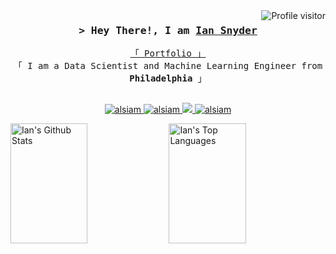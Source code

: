 <!--
<h2 align="center">
  Welcome to Al Siam World!
  <img src="https://media.giphy.com/media/hvRJCLFzcasrR4ia7z/giphy.gif" width="28">
</h2>
-->

<!--
<p align="center">
  <a href="https://github.com/alsiam"><img src="https://readme-typing-svg.herokuapp.com/?lines=Self%20Taught%20Programmer;Front%20End%20Developer;1.5%2B%20years%20of%20coding%20experience;Always%20learning%20new%20things&center=true&width=380&height=45"></a>
</p>

 -->


<a href="https://komarev.com/ghpvc/?username=alsiam">
  <img align="right" src="https://komarev.com/ghpvc/?username=iansnyder333&label=Visitors&color=0e75b6&style=flat" alt="Profile visitor" />
</a>

<!-- Intro  -->
<h3 align="center">
        <samp>&gt; Hey There!, I am
                <b><a target="_blank" href="https://iansnyder333.github.io/frontend/">Ian Snyder</a></b>
        </samp>
</h3>


<p align="center"> 
  <samp>
    <a href="https://iansnyder333.github.io/frontend/">「 Portfolio 」</a>
    <br>
    「 I am a Data Scientist and Machine Learning Engineer from <b>Philadelphia</b> 」
    <br>
    <br>
  </samp>
</p>
<p align="center">
 <a href="https://iansnyder333.github.io/frontend/" target="blank">
  <img src="https://img.shields.io/badge/Website-DC143C?style=for-the-badge&logo=medium&logoColor=white" alt="alsiam" />
 </a>
 <a href="https://www.linkedin.com/in/ian-snyder-aa1600182/" target="_blank">
  <img src="https://img.shields.io/badge/LinkedIn-0077B5?style=for-the-badge&logo=linkedin&logoColor=white" alt="alsiam"/>
 </a>
 <!-- <a href="https://dev.to/alsiam" target="_blank">
  <img src="https://img.shields.io/badge/dev.to-0A0A0A?style=for-the-badge&logo=dev.to&logoColor=white" alt="alsiam" />
 </a> -->
 <a href="https://twitter.com/iansnydes?s=11&t=nH0dMGEkXPcP6bshx_BZ7w" target="_blank">
  <img src="https://img.shields.io/badge/Twitter-1DA1F2?style=for-the-badge&logo=twitter&logoColor=white" />
 </a>
 <a href="https://instagram.com/iansnyder_" target="_blank">
  <img src="https://img.shields.io/badge/Instagram-fe4164?style=for-the-badge&logo=instagram&logoColor=white" alt="alsiam" />
 </a> 
 
</p>


<a> 
    <a href="https://github.com/iansnyder333"><img align="center" alt="Ian's Github Stats" src="https://denvercoder1-github-readme-stats.vercel.app/api?username=iansnyder333&show_icons=true&count_private=true&theme=default" height="192px" width="49.5%"/></a>
  <a href="https://github.com/iansnyder333"><img align="center" alt="Ian's Top Languages" src="https://denvercoder1-github-readme-stats.vercel.app/api/top-langs/?username=iansnyder333&langs_count=5&hide=jupyter%20notebook,css,html&layout=compact&theme=default" height="192px" width="49.5%"/></a>
  
</a>

